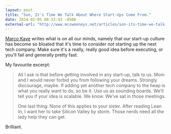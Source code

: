 ```yaml
---
layout: post
title: "Son, It's Time We Talk About Where Start-Ups Come From."
date: 2014-02-05 00:33:43 -0500
external-url: "http://www.mcsweeneys.net/articles/son-its-time-we-talk-about-where-start-ups-come-from"
---
```


[Marco Kaye](http://www.mcsweeneys.net/authors/marco-kaye) writes what is on all
our minds, namely that our start-up culture has become so bloated that it's time
to consider *not* starting up the next tech company. Make sure it's a really,
really good idea before executing, or you'll fail and generally pretty fast.

My favourite excerpt:

> All I ask is that before getting involved in any start-up, talk to us. Mom and
> I would never forbid you from following your dreams. Strongly discourage,
> maybe. If adding yet another tech company to the heap is what you really want
> to do, so be it. Use us as sounding boards. We’ll tell you if your idea is
> scalable. We know. We’ve sat in those meetings.
>
> One last thing: None of this applies to your sister. After reading Lean In, I
> want her to take Silicon Valley by storm. Those nerds need all the lady help
> they can get.

Brilliant.
